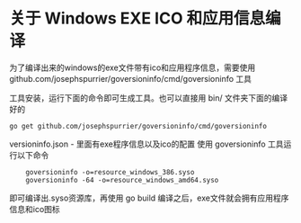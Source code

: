 # 关于 Windows EXE ICO 和应用信息编译
为了编译出来的windows的exe文件带有ico和应用程序信息，需要使用 github.com/josephspurrier/goversioninfo/cmd/goversioninfo 工具

工具安装，运行下面的命令即可生成工具。也可以直接用 bin/ 文件夹下面的编译好的
```
go get github.com/josephspurrier/goversioninfo/cmd/goversioninfo
```

versioninfo.json - 里面有exe程序信息以及ico的配置
使用 goversioninfo 工具运行以下命令
```
    goversioninfo -o=resource_windows_386.syso
    goversioninfo -64 -o=resource_windows_amd64.syso
```
即可编译出.syso资源库，再使用 go build 编译之后，exe文件就会拥有应用程序信息和ico图标
